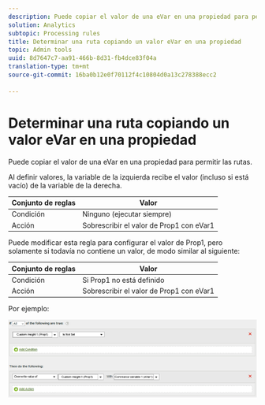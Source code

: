 ```yaml
---
description: Puede copiar el valor de una eVar en una propiedad para permitir las rutas.
solution: Analytics
subtopic: Processing rules
title: Determinar una ruta copiando un valor eVar en una propiedad
topic: Admin tools
uuid: 8d7647c7-aa91-466b-8d31-fb4dce83f04a
translation-type: tm+mt
source-git-commit: 16ba0b12e0f70112f4c10804d0a13c278388ecc2

---
```



# Determinar una ruta copiando un valor eVar en una propiedad

Puede copiar el valor de una eVar en una propiedad para permitir las rutas.

Al definir valores, la variable de la izquierda recibe el valor (incluso si está vacío) de la variable de la derecha.

| Conjunto de reglas | Valor |
|---|---|
| Condición | Ninguno (ejecutar siempre) |
| Acción | Sobrescribir el valor de Prop1 con eVar1 |

Puede modificar esta regla para configurar el valor de Prop1, pero solamente si todavía no contiene un valor, de modo similar al siguiente:

| Conjunto de reglas | Valor |
|---|---|
| Condición | Si Prop1 no está definido |
| Acción | Sobrescribir el valor de Prop1 con eVar1 |

Por ejemplo:

![](assets/overwrite-empty-prop.png)


